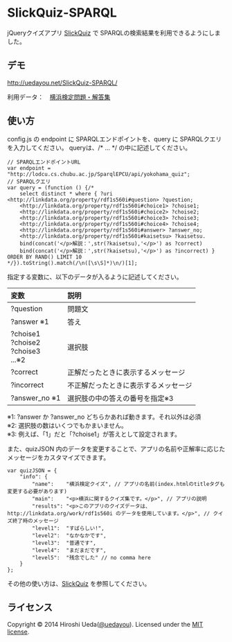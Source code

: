 # SlickQuiz-SPARQL

jQueryクイズアプリ [SlickQuiz](https://github.com/jewlofthelotus/SlickQuiz) で SPARQLの検索結果を利用できるようにしました。

## デモ

<http://uedayou.net/SlickQuiz-SPARQL/>

利用データ：　[横浜検定問題・解答集](http://linkdata.org/work/rdf1s560i)

## 使い方

config.js の endpoint に SPARQLエンドポイントを、query に SPARQLクエリを入力してください。
queryは、/* ... */ の中に記述してください。

	// SPARQLエンドポイントURL
	var endpoint = "http://lodcu.cs.chubu.ac.jp/SparqlEPCU/api/yokohama_quiz";
	// SPARQLクエリ
	var query = (function () {/*
		select distinct * where { ?uri <http://linkdata.org/property/rdf1s560i#question> ?question;
		<http://linkdata.org/property/rdf1s560i#choice1> ?choise1;
		<http://linkdata.org/property/rdf1s560i#choice2> ?choise2;
		<http://linkdata.org/property/rdf1s560i#choice3> ?choise3;
		<http://linkdata.org/property/rdf1s560i#choice4> ?choise4;
		<http://linkdata.org/property/rdf1s560i#answer> ?answer_no;
		<http://linkdata.org/property/rdf1s560i#kaisetsu> ?kaisetsu.
		bind(concat('</p>解説：',str(?kaisetsu),'</p>') as ?correct)
		bind(concat('</p>解説：',str(?kaisetsu),'</p>') as ?incorrect) } ORDER BY RAND() LIMIT 10
	*/}).toString().match(/\n([\s\S]*)\n/)[1];

指定する変数に、以下のデータが入るように記述してください。


|変数|説明|
|:----------|:--------------|
|?question|問題文|
|?answer ※1|答え|
|?choise1<br> ?choise2<br> ?choise3<br> ...※2|選択肢|
|?correct|正解だったときに表示するメッセージ|
|?incorrect|不正解だったときに表示するメッセージ|
|?answer_no ※1|選択肢の中の答えの番号を指定※3|

※1: ?answer か ?answer_no どちらかあれば動きます。それ以外は必須  
※2: 選択肢の数はいくつでもかまいません。  
※3: 例えば、「1」だと「?choise1」が答えとして設定されます。  


また、quizJSON 内のデータを変更することで、アプリの名前や正解率に応じたメッセージをカスタマイズできます。

	var quizJSON = {
    	"info": {
        	"name":    "横浜検定クイズ", // アプリの名前(index.htmlのtitleタグも変更する必要があります)
        	"main":    "<p>横浜に関するクイズ集です。</p>", // アプリの説明
        	"results": "<p>このアプリのクイズデータは、http://linkdata.org/work/rdf1s560i のデータを使用しています。</p>", // クイズ終了時のメッセージ
        	"level1":  "すばらしい!",
        	"level2":  "なかなかです",
        	"level3":  "普通です",
        	"level4":  "まだまだです",
        	"level5":  "残念でした" // no comma here
    	}
	};


その他の使い方は、[SlickQuiz](https://github.com/jewlofthelotus/SlickQuiz) を参照してください。

## ライセンス

Copyright &copy; 2014 Hiroshi Ueda([@uedayou](https://twitter.com/uedayou)). Licensed under the [MIT license](http://www.opensource.org/licenses/mit-license.php).
